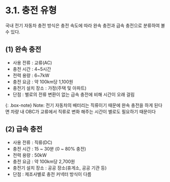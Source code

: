 # 3.1. 충전 유형
국내 전기 자동차 충전 방식은 충전 속도에 따라 완속 충전과 급속 충전으로 분류하여 볼 수 있다.

## (1) 완속 충전

* 사용 전류 : 교류(AC)
* 충전 시간 : 4~5시간
* 전력 용량 : 6~7kW
* 충전 요금 : 약 100km당 1,100원
* 충전기 설치 장소 : 가정(주택 및 아파트)
* 단점 : 별로의 전류 변환이 없는 급속 충전에 비해 시간이 오래 걸림

{: .box-note} Note: 전기 자동차의 배터리는 직류이기 때문에 완속 충전을 하게 된다면 차량 내 OBC가 교류에서 직류로 변화 해주는 시간이 별로도 필요하기 때문이다




## (2) 급속 충전
* 사용 전류 : 직류(DC)
* 충전 시간 : 15 ~ 30분 (0 ~ 80% 충전)
* 전력 용량 : 50kW
* 충전 요금 : 약 100km당 2,700원
* 충전기 설치 장소 : 공공 장소(휴게소, 공공 기관 등)
* 단점 : 제조사별로 충전 커넥터 방식이 다름
